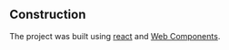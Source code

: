 ## Construction

The project was built using [react](https://zh-hans.reactjs.org/docs/getting-started.html) and [Web Components](https://www.webcomponents.org/introduction).

